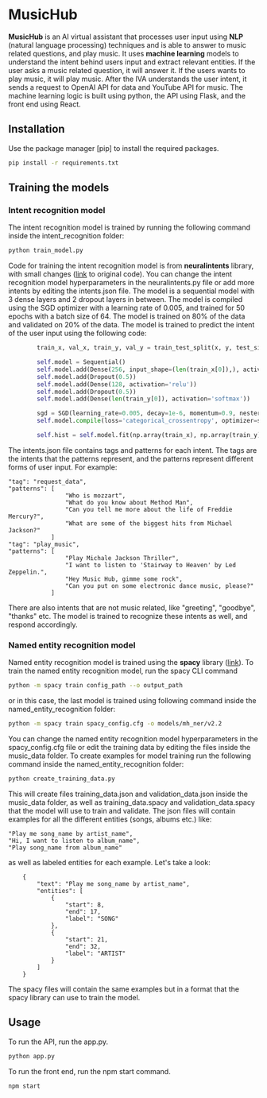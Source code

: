 <!-- write me a readme for this project. Its an AI virtual assistant (Intelligent Virtual Assistant - IVA) called MusicHub.
    It processes user input using NLP techniques and responds accordingly. It can answer music related questions, and play music.
    It uses ML models to understand the intent behind users input. If the user asks a music related question, it will answer it.
    If the users wants to play music, it will play music. After the IVA understands the user intent, it sends a request to OpenAI API
    for data and YouTube API for music. The machine learning logic is built using python, the API using Flask, and the front end using React.
   
    To train the intent recognition model, run the train_model.py file that is inside the intent_recognition folder. 
    To train the named entity recognition model, run the spacy CLI command "python -m spacy train config_path --o output_path", or in this case:
    "python -m spacy train named_entity_recognition/spacy_config.cfg -o named_entity_recognition/models/mh_ner/v2.0


-->

# MusicHub

**MusicHub** is an AI virtual assistant that processes user input using **NLP** (natural language processing) techniques and is able to answer to music related questions, and play music. It uses **machine learning** models to understand the intent behind users input and extract relevant entities. If the user asks a music related question, it will answer it. If the users wants to play music, it will play music. After the IVA understands the user intent, it sends a request to OpenAI API for data and YouTube API for music. The machine learning logic is built using python, the API using Flask, and the front end using React.

## Installation

Use the package manager [pip] to install the required packages.

```bash
pip install -r requirements.txt
```

## Training the models
### Intent recognition model
The intent recognition model is trained by running the following command inside the intent_recognition folder:
```python
python train_model.py
```
Code for training the intent recognition model is from **neuralintents** library, with small changes ([link](https://github.com/NeuralNine/neuralintents) to original code). You can change the intent recognition model hyperparameters in the neuralintents.py file or add more intents by editing the intents.json file. The model is a sequential model with 3 dense layers and 2 dropout layers in between. The model is compiled using the SGD optimizer with a learning rate of 0.005, and trained for 50 epochs with a batch size of 64. The model is trained on 80% of the data and validated on 20% of the data. The model is trained to predict the intent of the user input using the following code:
```python
        train_x, val_x, train_y, val_y = train_test_split(x, y, test_size=0.2, random_state=42)

        self.model = Sequential()
        self.model.add(Dense(256, input_shape=(len(train_x[0]),), activation='relu'))
        self.model.add(Dropout(0.5))
        self.model.add(Dense(128, activation='relu'))
        self.model.add(Dropout(0.5))
        self.model.add(Dense(len(train_y[0]), activation='softmax'))

        sgd = SGD(learning_rate=0.005, decay=1e-6, momentum=0.9, nesterov=True)
        self.model.compile(loss='categorical_crossentropy', optimizer=sgd, metrics=['accuracy'])

        self.hist = self.model.fit(np.array(train_x), np.array(train_y), epochs=50, batch_size=64 verbose=1, validation_data=(np.array(val_x), np.array(val_y)))
```
The intents.json file contains tags and patterns for each intent. The tags are the intents that the patterns represent, and the patterns represent different forms of user input. For example:

    "tag": "request_data",
    "patterns": [
                    "Who is mozzart",
                    "What do you know about Method Man",
                    "Can you tell me more about the life of Freddie Mercury?",
                    "What are some of the biggest hits from Michael Jackson?"
                ]
    "tag": "play_music",
    "patterns": [
                    "Play Michale Jackson Thriller",
                    "I want to listen to 'Stairway to Heaven' by Led Zeppelin.",
                    "Hey Music Hub, gimme some rock",
                    "Can you put on some electronic dance music, please?"
                ]
There are also intents that are not music related, like "greeting", "goodbye", "thanks" etc. The model is trained to recognize these intents as well, and respond accordingly.
### Named entity recognition model
Named entity recognition model is trained using the **spacy** library ([link](https://spacy.io/)). To train the named entity recognition model, run the spacy CLI command 
```bash
python -m spacy train config_path --o output_path
```
or in this case, the last model is trained using following command inside the named_entity_recognition folder:
```bash
python -m spacy train spacy_config.cfg -o models/mh_ner/v2.2
```
You can change the named entity recognition model hyperparameters in the spacy_config.cfg file or edit the training data by editing the files inside the music_data folder. To create examples for model training run the following command inside the named_entity_recognition folder:
```bash
python create_training_data.py
```
This will create files training_data.json and validation_data.json inside the music_data folder, as well as training_data.spacy and validation_data.spacy that the model will use to train and validate. The json files will contain examples for all the different entities (songs, albums etc.) like:

    "Play me song_name by artist_name",
    "Hi, I want to listen to album_name",
    "Play song_name from album_name"

as well as labeled entities for each example. Let's take a look:
    
        {
            "text": "Play me song_name by artist_name",
            "entities": [
                {
                    "start": 8,
                    "end": 17,
                    "label": "SONG"
                },
                {
                    "start": 21,
                    "end": 32,
                    "label": "ARTIST"
                }
            ]
        }
    

The spacy files will contain the same examples but in a format that the spacy library can use to train the model.


## Usage

To run the API, run the app.py.
```python
python app.py
``` 

To run the front end, run the npm start command.
```bash
npm start
```